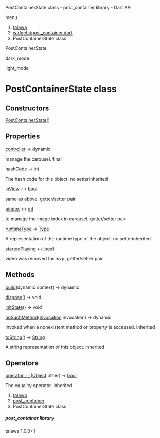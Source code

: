 




PostContainerState class - post\_container library - Dart API







menu

1. [talawa](../index.html)
2. [widgets/post\_container.dart](../file-___home_harshil_Desktop_open-source_palisadoes_talawa_lib_widgets_post_container/)
3. PostContainerState class

PostContainerState


dark\_mode

light\_mode




# PostContainerState class


## Constructors

[PostContainerState](../file-___home_harshil_Desktop_open-source_palisadoes_talawa_lib_widgets_post_container/PostContainerState/PostContainerState.html)()




## Properties

[controller](../file-___home_harshil_Desktop_open-source_palisadoes_talawa_lib_widgets_post_container/PostContainerState/controller.html)
→ dynamic

manage the carousel.
final

[hashCode](https://api.flutter.dev/flutter/dart-core/Object/hashCode.html)
→ [int](https://api.flutter.dev/flutter/dart-core/int-class.html)

The hash code for this object.
no setterinherited

[inView](../file-___home_harshil_Desktop_open-source_palisadoes_talawa_lib_widgets_post_container/PostContainerState/inView.html)
↔ [bool](https://api.flutter.dev/flutter/dart-core/bool-class.html)

same as above.
getter/setter pair

[pindex](../file-___home_harshil_Desktop_open-source_palisadoes_talawa_lib_widgets_post_container/PostContainerState/pindex.html)
↔ [int](https://api.flutter.dev/flutter/dart-core/int-class.html)

to manage the image index in carousel.
getter/setter pair

[runtimeType](https://api.flutter.dev/flutter/dart-core/Object/runtimeType.html)
→ [Type](https://api.flutter.dev/flutter/dart-core/Type-class.html)

A representation of the runtime type of the object.
no setterinherited

[startedPlaying](../file-___home_harshil_Desktop_open-source_palisadoes_talawa_lib_widgets_post_container/PostContainerState/startedPlaying.html)
↔ [bool](https://api.flutter.dev/flutter/dart-core/bool-class.html)

video was removed for mvp.
getter/setter pair



## Methods

[build](../file-___home_harshil_Desktop_open-source_palisadoes_talawa_lib_widgets_post_container/PostContainerState/build.html)(dynamic context)
→ dynamic



[dispose](../file-___home_harshil_Desktop_open-source_palisadoes_talawa_lib_widgets_post_container/PostContainerState/dispose.html)()
→ void



[initState](../file-___home_harshil_Desktop_open-source_palisadoes_talawa_lib_widgets_post_container/PostContainerState/initState.html)()
→ void



[noSuchMethod](https://api.flutter.dev/flutter/dart-core/Object/noSuchMethod.html)([Invocation](https://api.flutter.dev/flutter/dart-core/Invocation-class.html) invocation)
→ dynamic


Invoked when a nonexistent method or property is accessed.
inherited

[toString](https://api.flutter.dev/flutter/dart-core/Object/toString.html)()
→ [String](https://api.flutter.dev/flutter/dart-core/String-class.html)


A string representation of this object.
inherited



## Operators

[operator ==](https://api.flutter.dev/flutter/dart-core/Object/operator_equals.html)([Object](https://api.flutter.dev/flutter/dart-core/Object-class.html) other)
→ [bool](https://api.flutter.dev/flutter/dart-core/bool-class.html)


The equality operator.
inherited



 


1. [talawa](../index.html)
2. [post\_container](../file-___home_harshil_Desktop_open-source_palisadoes_talawa_lib_widgets_post_container/)
3. PostContainerState class

##### post\_container library





talawa
1.0.0+1






